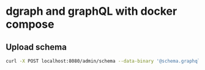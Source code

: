 # dgraph and graphQL with docker compose

## Upload schema

```bash
curl -X POST localhost:8080/admin/schema --data-binary '@schema.graphql'
```

